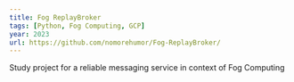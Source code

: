 ```yaml
---
title: Fog ReplayBroker
tags: [Python, Fog Computing, GCP]
year: 2023
url: https://github.com/nomorehumor/Fog-ReplayBroker/
---
```

Study project for a reliable messaging service in context of Fog Computing